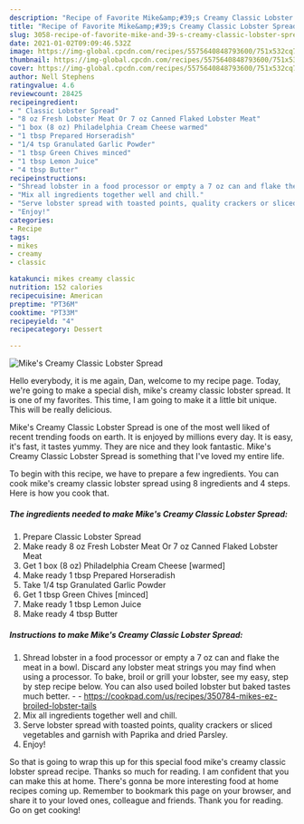 ```yaml
---
description: "Recipe of Favorite Mike&amp;#39;s Creamy Classic Lobster Spread"
title: "Recipe of Favorite Mike&amp;#39;s Creamy Classic Lobster Spread"
slug: 3058-recipe-of-favorite-mike-and-39-s-creamy-classic-lobster-spread
date: 2021-01-02T09:09:46.532Z
image: https://img-global.cpcdn.com/recipes/5575640848793600/751x532cq70/mikes-creamy-classic-lobster-spread-recipe-main-photo.jpg
thumbnail: https://img-global.cpcdn.com/recipes/5575640848793600/751x532cq70/mikes-creamy-classic-lobster-spread-recipe-main-photo.jpg
cover: https://img-global.cpcdn.com/recipes/5575640848793600/751x532cq70/mikes-creamy-classic-lobster-spread-recipe-main-photo.jpg
author: Nell Stephens
ratingvalue: 4.6
reviewcount: 28425
recipeingredient:
- " Classic Lobster Spread"
- "8 oz Fresh Lobster Meat Or 7 oz Canned Flaked Lobster Meat"
- "1 box (8 oz) Philadelphia Cream Cheese warmed"
- "1 tbsp Prepared Horseradish"
- "1/4 tsp Granulated Garlic Powder"
- "1 tbsp Green Chives minced"
- "1 tbsp Lemon Juice"
- "4 tbsp Butter"
recipeinstructions:
- "Shread lobster in a food processor or empty a 7 oz can and flake the meat in a bowl. Discard any lobster meat strings you may find when using a processor. To bake, broil or grill your lobster, see my easy, step by step recipe below. You can also used boiled lobster but baked tastes much better.  https://cookpad.com/us/recipes/350784-mikes-ez-broiled-lobster-tails"
- "Mix all ingredients together well and chill."
- "Serve lobster spread with toasted points, quality crackers or sliced vegetables and garnish with Paprika and dried Parsley."
- "Enjoy!"
categories:
- Recipe
tags:
- mikes
- creamy
- classic

katakunci: mikes creamy classic 
nutrition: 152 calories
recipecuisine: American
preptime: "PT36M"
cooktime: "PT33M"
recipeyield: "4"
recipecategory: Dessert

---
```



![Mike&#39;s Creamy Classic Lobster Spread](https://img-global.cpcdn.com/recipes/5575640848793600/751x532cq70/mikes-creamy-classic-lobster-spread-recipe-main-photo.jpg)

Hello everybody, it is me again, Dan, welcome to my recipe page. Today, we're going to make a special dish, mike&#39;s creamy classic lobster spread. It is one of my favorites. This time, I am going to make it a little bit unique. This will be really delicious.

Mike&#39;s Creamy Classic Lobster Spread is one of the most well liked of recent trending foods on earth. It is enjoyed by millions every day. It is easy, it's fast, it tastes yummy. They are nice and they look fantastic. Mike&#39;s Creamy Classic Lobster Spread is something that I've loved my entire life.




To begin with this recipe, we have to prepare a few ingredients. You can cook mike&#39;s creamy classic lobster spread using 8 ingredients and 4 steps. Here is how you cook that.

<!--inarticleads1-->

##### The ingredients needed to make Mike&#39;s Creamy Classic Lobster Spread:

1. Prepare  Classic Lobster Spread
1. Make ready 8 oz Fresh Lobster Meat Or 7 oz Canned Flaked Lobster Meat
1. Get 1 box (8 oz) Philadelphia Cream Cheese [warmed]
1. Make ready 1 tbsp Prepared Horseradish
1. Take 1/4 tsp Granulated Garlic Powder
1. Get 1 tbsp Green Chives [minced]
1. Make ready 1 tbsp Lemon Juice
1. Make ready 4 tbsp Butter




<!--inarticleads2-->

##### Instructions to make Mike&#39;s Creamy Classic Lobster Spread:

1. Shread lobster in a food processor or empty a 7 oz can and flake the meat in a bowl. Discard any lobster meat strings you may find when using a processor. To bake, broil or grill your lobster, see my easy, step by step recipe below. You can also used boiled lobster but baked tastes much better. -  - https://cookpad.com/us/recipes/350784-mikes-ez-broiled-lobster-tails
1. Mix all ingredients together well and chill.
1. Serve lobster spread with toasted points, quality crackers or sliced vegetables and garnish with Paprika and dried Parsley.
1. Enjoy!




So that is going to wrap this up for this special food mike&#39;s creamy classic lobster spread recipe. Thanks so much for reading. I am confident that you can make this at home. There's gonna be more interesting food at home recipes coming up. Remember to bookmark this page on your browser, and share it to your loved ones, colleague and friends. Thank you for reading. Go on get cooking!
